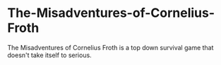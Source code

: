 # The-Misadventures-of-Cornelius-Froth
The Misadventures of Cornelius Froth is a top down survival game that doesn't take itself to serious. 
